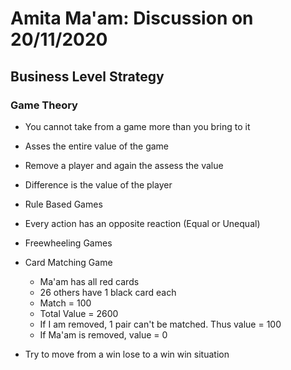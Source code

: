 # Amita Ma'am: Discussion on 20/11/2020

## Business Level Strategy

### Game Theory
- You cannot take from a game more than you bring to it
- Asses the entire value of the game
- Remove a player and again the assess the value
- Difference is the value of the player

- Rule Based Games
- Every action has an opposite reaction (Equal or Unequal)

- Freewheeling Games
- Card Matching Game
	- Ma'am has all red cards
	- 26 others have 1 black card each
	- Match = 100
	- Total Value = 2600
	- If I am removed, 1 pair can't be matched. Thus value = 100
	- If Ma'am is removed, value = 0

- Try to move from a win lose to a win win situation

